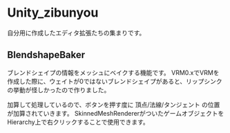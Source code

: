 # Unity_zibunyou
自分用に作成したエディタ拡張たちの集まりです。

## BlendshapeBaker
ブレンドシェイプの情報をメッシュにベイクする機能です。
VRM0.xでVRMを作成した際に、ウェイトが0ではないブレンドシェイプがあると、リップシンクの挙動が怪しかったので作りました。

加算して処理しているので、ボタンを押す度に 頂点/法線/タンジェント の位置が加算されていきます。
SkinnedMeshRendererがついたゲームオブジェクトをHierarchy上で右クリックすることで使用できます。